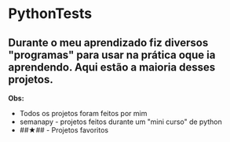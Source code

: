 # PythonTests
## Durante o meu aprendizado fiz diversos "programas" para usar na prática oque ia aprendendo. Aqui estão a maioria desses projetos.
**Obs:**

- Todos os projetos foram feitos por mim
- semanapy - projetos feitos durante um "mini curso" de python
- ##★## - Projetos favoritos
